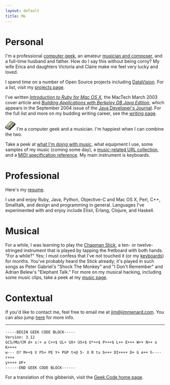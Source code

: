 ```yaml
---
layout: default
title: Me
---
```


# Personal

I'm a professional [computer geek](computers.html), an amateur
[musician and composer](music.html), and a full-time husband and
father. How do I say this without being corny? My wife Erica and daughters
Victoria and Claire make me feel very lucky and loved.

I spend time on a number of Open Source projects
including [DataVision](http://datavision.sourceforge.net/). For
a list, visit my [projects page](projects/index.html).

I've written
[<cite>Introduction to Ruby for Mac OS X</cite>](writing/Intro_to_Ruby.html),
the <span class="mag-name">MacTech</span> March 2003 cover article and
[<cite>Building Applications with Berkeley DB Java Edition</cite>](http://www.sys-con.com/story/?storyid=46235&DE=1),
which appears in the September 2004 issue of the
[Java Developer's Journal](http://www.sys-con.com/java/). For the full list
and more on my budding writing career, see the [writing page](writing/).

<a href="projects/keymaster/index.html"><img src="images/KeyMaster.gif"
alt="KeyMaster" border="0" width="32" height="32" /></a> I'm a computer geek
and a musician. I'm happiest when I can combine the two.

Take a peek at [what I'm doing with music](music.html), what equipment I
use, some samples of my music (coming some day), a
[music-related URL collection](music.html#URLcollection), and a
[MIDI specification reference](midi_ref.html). My main instrument is
keyboards.

# Professional

Here's my [resume](Jim_Menard_resume.html).

I use and enjoy Ruby, Java, Python, Objective-C and Mac OS X, Perl, C++,
Smalltalk, and design and programming in general. Languages I've
experimented with and enjoy include Elixir, Erlang, Clojure, and Haskell.

# Musical

For a while, I was learning to play the
[Chapman Stick](http://www.stick.com/), a ten- or twelve-stringed instrument
that is played by tapping the fretboard with both hands. &quot;For a
while?&quot; Yes; I must confess that I've not touched it (or my
[keyboards](music.html#Equipment)) for months. You've probably heard the
Stick already; it's played in such songs as Peter Gabriel's &quot;Shock The
Monkey&quot; and &quot;I Don't Remember&quot; and Adrian Belew's
&quot;Elephant Talk.&quot; For more on my musical hacking, including some
music clips, take a peek at my [music page](music.html).

# Contextual

If you'd like to contact me, feel free to email me at
[jim@jimmenard.com](mailto:jim@jimmenard.com). You can also jump
[here](index.html#ContactInfo) for more info.

<hr />
<a name="GeekCode"></a>

    -----BEGIN GEEK CODE BLOCK-----
    Version: 3.12
    GCS/MU/CM d+ s:+ a C++$ UL+ UX+ US+$ U*++$ P+++$ L++ E+++ W++ N++ o K++++
    w--- O? M++$ V PS+ PE Y+ PGP t+@ 5- X R tv b+++ DI++++ D+ G e++ h---- r+++
    y++++ UF+
    ------END GEEK CODE BLOCK------

For a translation of this gibberish, visit the
[Geek Code home page](http://www.geekcode.com/geek.html).
